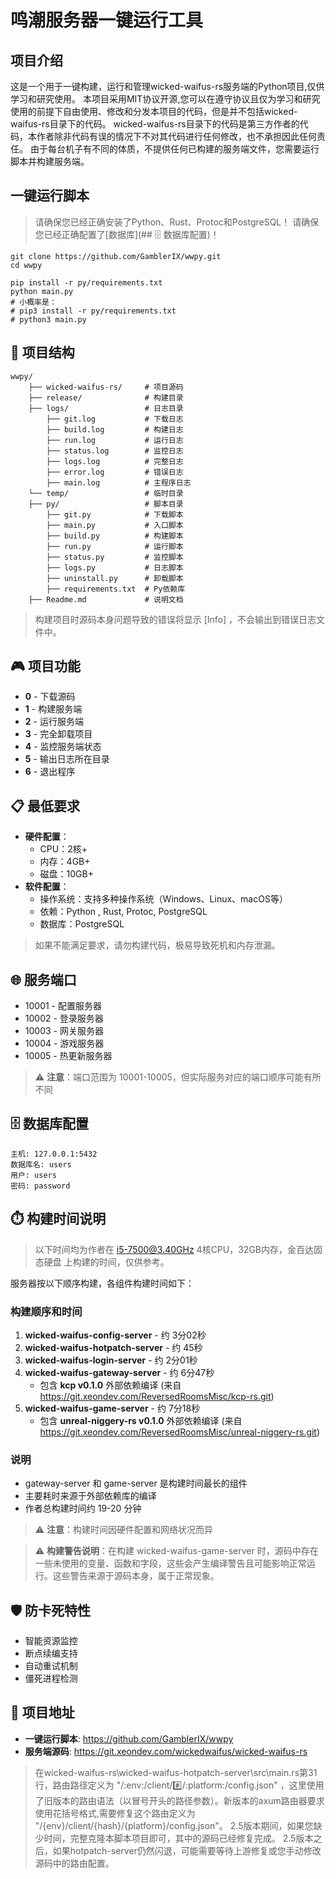 # 鸣潮服务器一键运行工具

## 项目介绍

这是一个用于一键构建，运行和管理wicked-waifus-rs服务端的Python项目,仅供学习和研究使用。
本项目采用MIT协议开源,您可以在遵守协议且仅为学习和研究使用的前提下自由使用、修改和分发本项目的代码，但是并不包括wicked-waifus-rs目录下的代码。
wicked-waifus-rs目录下的代码是第三方作者的代码，本作者除非代码有误的情况下不对其代码进行任何修改，也不承担因此任何责任。
由于每台机子有不同的体质，不提供任何已构建的服务端文件，您需要运行脚本并构建服务端。

## 一键运行脚本

> 请确保您已经正确安装了Python、Rust、Protoc和PostgreSQL！
> 请确保您已经正确配置了[数据库](## 🗄️ 数据库配置)！

```
git clone https://github.com/GamblerIX/wwpy.git
cd wwpy

pip install -r py/requirements.txt
python main.py
# 小概率是：
# pip3 install -r py/requirements.txt
# python3 main.py
```

## 📁 项目结构

```
wwpy/
    ├── wicked-waifus-rs/     # 项目源码
    ├── release/              # 构建目录
    ├── logs/                 # 日志目录
        ├── git.log           # 下载日志
        ├── build.log         # 构建日志
        ├── run.log           # 运行日志
        ├── status.log        # 监控日志
        ├── logs.log          # 完整日志
        ├── error.log         # 错误日志
        ├── main.log          # 主程序日志
    └── temp/                 # 临时目录
    ├── py/                   # 脚本目录
        ├── git.py            # 下载脚本
        ├── main.py           # 入口脚本
        ├── build.py          # 构建脚本
        ├── run.py            # 运行脚本
        ├── status.py         # 监控脚本
        ├── logs.py           # 日志脚本
        ├── uninstall.py      # 卸载脚本
        ├── requirements.txt  # Py依赖库
    ├── Readme.md             # 说明文档
```
> 构建项目时源码本身问题导致的错误将显示 [Info] ，不会输出到错误日志文件中。

## 🎮 项目功能

- **0** - 下载源码
- **1** - 构建服务端
- **2** - 运行服务端
- **3** - 完全卸载项目
- **4** - 监控服务端状态
- **5** - 输出日志所在目录
- **6** - 退出程序

## 📋 最低要求
- **硬件配置**：
    - CPU：2核+
    - 内存：4GB+
    - 磁盘：10GB+
- **软件配置**：
    - 操作系统：支持多种操作系统（Windows、Linux、macOS等）
    - 依赖：Python , Rust, Protoc, PostgreSQL
    - 数据库：PostgreSQL

> 如果不能满足要求，请勿构建代码，极易导致死机和内存泄漏。

## 🌐 服务端口

- 10001 - 配置服务器
- 10002 - 登录服务器
- 10003 - 网关服务器
- 10004 - 游戏服务器
- 10005 - 热更新服务器

> ⚠️ **注意**：端口范围为 10001-10005，但实际服务对应的端口顺序可能有所不同

## 🗄️ 数据库配置

```
主机: 127.0.0.1:5432
数据库名: users
用户: users
密码: password
```

## ⏱️ 构建时间说明

> 以下时间均为作者在 i5-7500@3.40GHz 4核CPU，32GB内存，金百达固态硬盘 上构建的时间，仅供参考。

服务器按以下顺序构建，各组件构建时间如下：

### 构建顺序和时间
1. **wicked-waifus-config-server** - 约 3分02秒
2. **wicked-waifus-hotpatch-server** - 约 45秒
3. **wicked-waifus-login-server** - 约 2分01秒
4. **wicked-waifus-gateway-server** - 约 6分47秒
   - 包含 **kcp v0.1.0** 外部依赖编译 (来自 https://git.xeondev.com/ReversedRoomsMisc/kcp-rs.git)
5. **wicked-waifus-game-server** - 约 7分18秒
   - 包含 **unreal-niggery-rs v0.1.0** 外部依赖编译 (来自 https://git.xeondev.com/ReversedRoomsMisc/unreal-niggery-rs.git)

### 说明
- gateway-server 和 game-server 是构建时间最长的组件
- 主要耗时来源于外部依赖库的编译
- 作者总构建时间约 19-20 分钟


> ⚠️ **注意**：构建时间因硬件配置和网络状况而异

> ⚠️ **构建警告说明**：在构建 wicked-waifus-game-server 时，源码中存在一些未使用的变量、函数和字段，这些会产生编译警告且可能影响正常运行。这些警告来源于源码本身，属于正常现象。

## 🛡️ 防卡死特性

- 智能资源监控
- 断点续编支持
- 自动重试机制
- 僵死进程检测

## 🔗 项目地址

- **一键运行脚本**: https://github.com/GamblerIX/wwpy
- **服务端源码**: https://git.xeondev.com/wickedwaifus/wicked-waifus-rs

> 在wicked-waifus-rs\wicked-waifus-hotpatch-server\src\main.rs第31行，路由路径定义为 "/:env:/client/:hash:/:platform:/config.json" ，这里使用了旧版本的路由语法（以冒号开头的路径参数）。新版本的axum路由器要求使用花括号格式,需要修复这个路由定义为 "/{env}/client/{hash}/{platform}/config.json"。
> 2.5版本期间，如果您缺少时间，完整克隆本脚本项目即可，其中的源码已经修复完成。
> 2.5版本之后，如果hotpatch-server仍然闪退，可能需要等待上游修复或您手动修改源码中的路由配置。